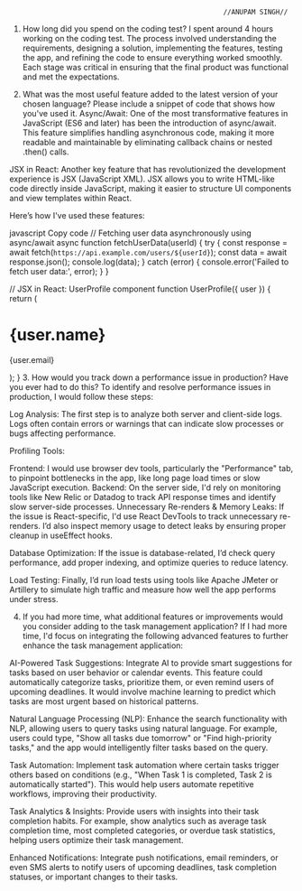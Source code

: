                                                          //ANUPAM SINGH//
1. How long did you spend on the coding test?
I spent around 4 hours working on the coding test. The process involved understanding the requirements, designing a solution, implementing the features, testing the app, and refining the code to ensure everything worked smoothly. Each stage was critical in ensuring that the final product was functional and met the expectations.

2. What was the most useful feature added to the latest version of your chosen language? Please include a snippet of code that shows how you've used it.
Async/Await: One of the most transformative features in JavaScript (ES6 and later) has been the introduction of async/await. This feature simplifies handling asynchronous code, making it more readable and maintainable by eliminating callback chains or nested .then() calls.

JSX in React: Another key feature that has revolutionized the development experience is JSX (JavaScript XML). JSX allows you to write HTML-like code directly inside JavaScript, making it easier to structure UI components and view templates within React.

Here’s how I've used these features:

javascript
Copy code
// Fetching user data asynchronously using async/await
async function fetchUserData(userId) {
  try {
    const response = await fetch(`https://api.example.com/users/${userId}`);
    const data = await response.json();
    console.log(data);
  } catch (error) {
    console.error('Failed to fetch user data:', error);
  }
}

// JSX in React: UserProfile component
function UserProfile({ user }) {
  return (
    <div>
      <h1>{user.name}</h1>
      <p>{user.email}</p>
    </div>
  );
}
3. How would you track down a performance issue in production? Have you ever had to do this?
To identify and resolve performance issues in production, I would follow these steps:

Log Analysis: The first step is to analyze both server and client-side logs. Logs often contain errors or warnings that can indicate slow processes or bugs affecting performance.

Profiling Tools:

Frontend: I would use browser dev tools, particularly the "Performance" tab, to pinpoint bottlenecks in the app, like long page load times or slow JavaScript execution.
Backend: On the server side, I'd rely on monitoring tools like New Relic or Datadog to track API response times and identify slow server-side processes.
Unnecessary Re-renders & Memory Leaks: If the issue is React-specific, I'd use React DevTools to track unnecessary re-renders. I’d also inspect memory usage to detect leaks by ensuring proper cleanup in useEffect hooks.

Database Optimization: If the issue is database-related, I’d check query performance, add proper indexing, and optimize queries to reduce latency.

Load Testing: Finally, I’d run load tests using tools like Apache JMeter or Artillery to simulate high traffic and measure how well the app performs under stress.

4. If you had more time, what additional features or improvements would you consider adding to the task management application?
If I had more time, I'd focus on integrating the following advanced features to further enhance the task management application:

AI-Powered Task Suggestions: Integrate AI to provide smart suggestions for tasks based on user behavior or calendar events. This feature could automatically categorize tasks, prioritize them, or even remind users of upcoming deadlines. It would involve machine learning to predict which tasks are most urgent based on historical patterns.

Natural Language Processing (NLP): Enhance the search functionality with NLP, allowing users to query tasks using natural language. For example, users could type, "Show all tasks due tomorrow" or "Find high-priority tasks," and the app would intelligently filter tasks based on the query.

Task Automation: Implement task automation where certain tasks trigger others based on conditions (e.g., "When Task 1 is completed, Task 2 is automatically started"). This would help users automate repetitive workflows, improving their productivity.

Task Analytics & Insights: Provide users with insights into their task completion habits. For example, show analytics such as average task completion time, most completed categories, or overdue task statistics, helping users optimize their task management.

Enhanced Notifications: Integrate push notifications, email reminders, or even SMS alerts to notify users of upcoming deadlines, task completion statuses, or important changes to their tasks.

